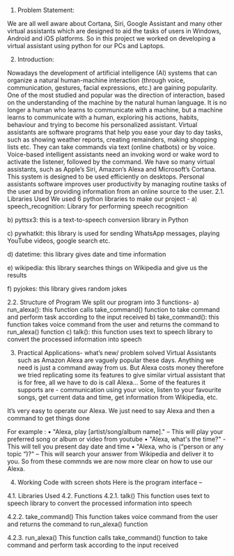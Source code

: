 1.	Problem Statement:

We are all well aware about Cortana, Siri, Google Assistant and many other virtual assistants which are designed to aid the tasks of users in Windows, Android and iOS platforms. So in this project we worked on developing a virtual assistant using python for our PCs and Laptops.



2.	Introduction:

Nowadays the development of artificial intelligence (AI) systems that can organize a natural human-machine interaction (through voice, communication, gestures, facial expressions, etc.) are gaining popularity. One of the most studied and popular was the direction of interaction, based on the understanding of the machine by the natural human language. It is no longer a human who learns to communicate with a machine, but a machine learns to communicate with a human, exploring his actions, habits, behaviour and trying to become his personalized assistant.
Virtual assistants are software programs that help you ease your day to day tasks, such as showing weather reports, creating remainders, making shopping lists etc. They can take commands via text (online chatbots) or by voice. Voice-based intelligent assistants need an invoking word or wake word to activate the listener, followed by the command. We have so many virtual assistants, such as Apple’s Siri, Amazon’s Alexa and Microsoft’s Cortana.
This system is designed to be used efficiently on desktops. Personal assistants software improves user productivity by managing routine tasks of the user and by providing information from an online source to the user.
2.1.	Libraries Used
We used 6 python libraries to make our project -
a)	speech_recognition: Library for performing speech recognition

b)	pyttsx3: this is a text-to-speech conversion library in Python

c)	pywhatkit: this library is used for sending WhatsApp messages, playing YouTube videos, google search etc.

d)	datetime: this library gives date and time information

e)	wikipedia: this library searches things on Wikipedia and give us the results

f)	pyjokes: this library gives random jokes

2.2.	Structure of Program
We split our program into 3 functions-
a)	run_alexa(): this function calls take_command() function to take command and perform task according to the input received 
b)	take_command(): this function takes voice command from the user and returns the command to run_alexa() function
c)	talk(): this function uses text to speech library to convert the processed information into speech




3.	Practical Applications- what’s new/ problem solved
Virtual Assistants such as Amazon Alexa are vaguely popular these days. Anything we need is just a command away from us. But Alexa costs money therefore we tried replicating some its  features to give similar virtual assistant that is for free, all we have to do is call Alexa… Some of the features it supports are - communication using your voice, listen to your favourite songs, get current data and time, get information from Wikipedia, etc.

It’s very easy to operate our Alexa. We just need to say Alexa and then a command to get things done

For example :
•	"Alexa, play [artist/song/album name]." – This will play your preferred song or album or video from youtube
•	"Alexa, what's the time?"  - This will tell you present day date and time
•	"Alexa, who is (“person or any topic “)?" – This will search your answer from Wikipedia and deliver it to you.
So from these commnds we are now more clear on how to use our Alexa.

4.	Working Code with screen shots
Here is the program interface –
 

4.1.	Libraries Used
4.2.	Functions
4.2.1.	 talk()
This function uses text to speech library to convert the processed information into speech
  




4.2.2.	take_command()
This function takes voice command from the user and returns the command to run_alexa() function
 


4.2.3.	run_alexa()
This function calls take_command() function to take command and perform task according to the input received

